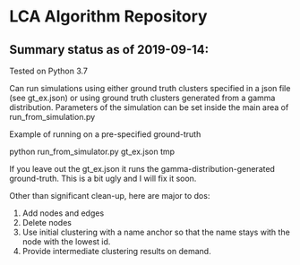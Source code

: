 # LCA Algorithm Repository

## Summary status as of 2019-09-14:

Tested on Python 3.7

Can run simulations using either ground truth clusters specified in a
json file (see gt_ex.json) or using ground truth clusters generated
from a gamma distribution.  Parameters of the simulation can be set
inside the main area of run_from_simulation.py

Example of running on a pre-specified ground-truth

python run_from_simulator.py gt_ex.json tmp

If you leave out the gt_ex.json it runs the
gamma-distribution-generated ground-truth.  This is a bit ugly and I
will fix it soon.

Other than significant clean-up, here are major to dos:

1. Add nodes and edges
2. Delete nodes
3. Use initial clustering with a name anchor so that the name stays
with the node with the lowest id.
4. Provide intermediate clustering results on demand.
